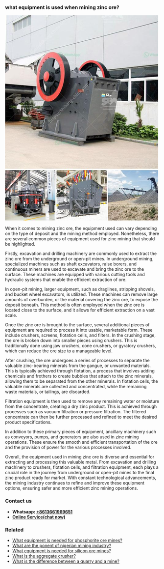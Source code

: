 <h3>what equipment is used when mining zinc ore?</h3><img src='1701742797.jpg' alt=''><p>When it comes to mining zinc ore, the equipment used can vary depending on the type of deposit and the mining method employed. Nonetheless, there are several common pieces of equipment used for zinc mining that should be highlighted.</p><p>Firstly, excavation and drilling machinery are commonly used to extract the zinc ore from the underground or open-pit mines. In underground mining, specialized machines such as shaft excavators, raise borers, and continuous miners are used to excavate and bring the zinc ore to the surface. These machines are equipped with various cutting tools and hydraulic systems that enable the efficient extraction of ore.</p><p>In open-pit mining, larger equipment, such as draglines, stripping shovels, and bucket wheel excavators, is utilized. These machines can remove large amounts of overburden, or the material covering the zinc ore, to expose the deposit beneath. This method is often employed when the zinc ore is located close to the surface, and it allows for efficient extraction on a vast scale.</p><p>Once the zinc ore is brought to the surface, several additional pieces of equipment are required to process it into usable, marketable form. These include crushers, screens, flotation cells, and filters. In the crushing stage, the ore is broken down into smaller pieces using crushers. This is traditionally done using jaw crushers, cone crushers, or gyratory crushers, which can reduce the ore size to a manageable level.</p><p>After crushing, the ore undergoes a series of processes to separate the valuable zinc-bearing minerals from the gangue, or unwanted materials. This is typically achieved through flotation, a process that involves adding chemicals and frothers to create bubbles that attach to the zinc minerals, allowing them to be separated from the other minerals. In flotation cells, the valuable minerals are collected and concentrated, while the remaining waste materials, or tailings, are discarded.</p><p>Filtration equipment is then used to remove any remaining water or moisture from the concentrate, creating a dry zinc product. This is achieved through processes such as vacuum filtration or pressure filtration. The filtered concentrate can then be further processed and refined to meet the desired product specifications.</p><p>In addition to these primary pieces of equipment, ancillary machinery such as conveyors, pumps, and generators are also used in zinc mining operations. These ensure the smooth and efficient transportation of the ore and the provision of power for the various processes involved.</p><p>Overall, the equipment used in mining zinc ore is diverse and essential for extracting and processing this valuable metal. From excavation and drilling machinery to crushers, flotation cells, and filtration equipment, each plays a crucial role in the journey from underground or open-pit mines to the final zinc product ready for market. With constant technological advancements, the mining industry continues to refine and improve these equipment options, ensuring safer and more efficient zinc mining operations.</p><h3>Contact us</h3><ul><li><strong>Whatsapp:&nbsp;<a href="https://wa.me/8613661969651">+8613661969651</a></strong></li><li><a href="https://swt.shibang-china.com/?git&amp;zhl&amp;what equipment is used when mining zinc ore"><strong>Online Service(chat now)</strong></a></li></ul><h3>Related</h3><ul><li><a href='What equipment is needed for phosphorite ore mines.md'>What equipment is needed for phosphorite ore mines?</a></li><li><a href='What are the ponent of nigerian mining industry.md'>What are the ponent of nigerian mining industry?</a></li><li><a href='What equipment is needed for silicon ore mines.md'>What equipment is needed for silicon ore mines?</a></li><li><a href='What is the aggregate crusher.md'>What is the aggregate crusher?</a></li><li><a href='What is the difference between a quarry and a mine.md'>What is the difference between a quarry and a mine?</a></li></ul>